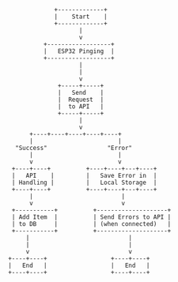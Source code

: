                        +-------------+
                       |    Start    |
                       +-------------+
                              |
                              v
                    +------------------+
                    |   ESP32 Pinging  |
                    +------------------+
                              |
                              |                  
                              v                  
                        +-----+-----+           
                        |   Send    |  
                        |  Request  |
                        |  to API   |     
                        +-----+-----+ 
                              |
                              v
                +----+----+----+----+----+
                |                        |
            "Success"                 "Error"
                |                        |
                v                        v
           +----+----+          +----+----+---+----+
           |   API    |         |   Save Error in  |
           | Handling |         |   Local Storage  |
           +----+----+          +----+----+---+----+
                |                         |
                v                         v       
           +-----------+          +--------------------+
           | Add Item  |          | Send Errors to API |
           | to DB     |          | (when connected)   |
           +-----------+          +--------------------+
               |                            |
               |                            |
               v                            v
          +----+----+                  +----+----+
          |   End   |                  |   End   |
          +----+----+                  +----+----+
          